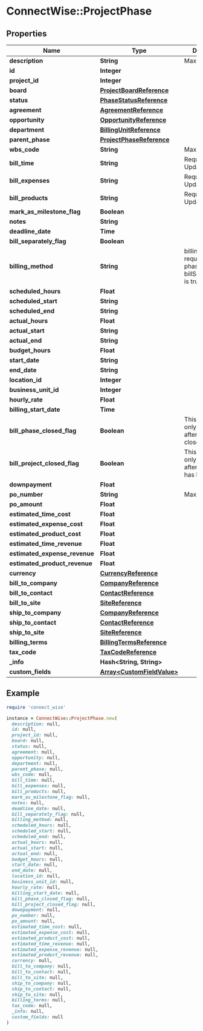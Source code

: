 # ConnectWise::ProjectPhase

## Properties

| Name | Type | Description | Notes |
| ---- | ---- | ----------- | ----- |
| **description** | **String** |  Max length: 100; |  |
| **id** | **Integer** |  | [optional] |
| **project_id** | **Integer** |  | [optional] |
| **board** | [**ProjectBoardReference**](ProjectBoardReference.md) |  | [optional] |
| **status** | [**PhaseStatusReference**](PhaseStatusReference.md) |  | [optional] |
| **agreement** | [**AgreementReference**](AgreementReference.md) |  | [optional] |
| **opportunity** | [**OpportunityReference**](OpportunityReference.md) |  | [optional] |
| **department** | [**BillingUnitReference**](BillingUnitReference.md) |  | [optional] |
| **parent_phase** | [**ProjectPhaseReference**](ProjectPhaseReference.md) |  | [optional] |
| **wbs_code** | **String** |  Max length: 50; | [optional] |
| **bill_time** | **String** |  Required On Updates; | [optional] |
| **bill_expenses** | **String** |  Required On Updates; | [optional] |
| **bill_products** | **String** |  Required On Updates; | [optional] |
| **mark_as_milestone_flag** | **Boolean** |  | [optional] |
| **notes** | **String** |  | [optional] |
| **deadline_date** | **Time** |  | [optional] |
| **bill_separately_flag** | **Boolean** |  | [optional] |
| **billing_method** | **String** | billingMethod is required if the phase billSeparatelyFlag is true. | [optional] |
| **scheduled_hours** | **Float** |  | [optional] |
| **scheduled_start** | **String** |  | [optional] |
| **scheduled_end** | **String** |  | [optional] |
| **actual_hours** | **Float** |  | [optional] |
| **actual_start** | **String** |  | [optional] |
| **actual_end** | **String** |  | [optional] |
| **budget_hours** | **Float** |  | [optional] |
| **start_date** | **String** |  | [optional] |
| **end_date** | **String** |  | [optional] |
| **location_id** | **Integer** |  | [optional] |
| **business_unit_id** | **Integer** |  | [optional] |
| **hourly_rate** | **Float** |  | [optional] |
| **billing_start_date** | **Time** |  | [optional] |
| **bill_phase_closed_flag** | **Boolean** | This phase can only be billed after it has been closed. | [optional] |
| **bill_project_closed_flag** | **Boolean** | This phase can only be billed after the project has been closed. | [optional] |
| **downpayment** | **Float** |  | [optional] |
| **po_number** | **String** |  Max length: 25; | [optional] |
| **po_amount** | **Float** |  | [optional] |
| **estimated_time_cost** | **Float** |  | [optional] |
| **estimated_expense_cost** | **Float** |  | [optional] |
| **estimated_product_cost** | **Float** |  | [optional] |
| **estimated_time_revenue** | **Float** |  | [optional] |
| **estimated_expense_revenue** | **Float** |  | [optional] |
| **estimated_product_revenue** | **Float** |  | [optional] |
| **currency** | [**CurrencyReference**](CurrencyReference.md) |  | [optional] |
| **bill_to_company** | [**CompanyReference**](CompanyReference.md) |  | [optional] |
| **bill_to_contact** | [**ContactReference**](ContactReference.md) |  | [optional] |
| **bill_to_site** | [**SiteReference**](SiteReference.md) |  | [optional] |
| **ship_to_company** | [**CompanyReference**](CompanyReference.md) |  | [optional] |
| **ship_to_contact** | [**ContactReference**](ContactReference.md) |  | [optional] |
| **ship_to_site** | [**SiteReference**](SiteReference.md) |  | [optional] |
| **billing_terms** | [**BillingTermsReference**](BillingTermsReference.md) |  | [optional] |
| **tax_code** | [**TaxCodeReference**](TaxCodeReference.md) |  | [optional] |
| **_info** | **Hash&lt;String, String&gt;** |  | [optional] |
| **custom_fields** | [**Array&lt;CustomFieldValue&gt;**](CustomFieldValue.md) |  | [optional] |

## Example

```ruby
require 'connect_wise'

instance = ConnectWise::ProjectPhase.new(
  description: null,
  id: null,
  project_id: null,
  board: null,
  status: null,
  agreement: null,
  opportunity: null,
  department: null,
  parent_phase: null,
  wbs_code: null,
  bill_time: null,
  bill_expenses: null,
  bill_products: null,
  mark_as_milestone_flag: null,
  notes: null,
  deadline_date: null,
  bill_separately_flag: null,
  billing_method: null,
  scheduled_hours: null,
  scheduled_start: null,
  scheduled_end: null,
  actual_hours: null,
  actual_start: null,
  actual_end: null,
  budget_hours: null,
  start_date: null,
  end_date: null,
  location_id: null,
  business_unit_id: null,
  hourly_rate: null,
  billing_start_date: null,
  bill_phase_closed_flag: null,
  bill_project_closed_flag: null,
  downpayment: null,
  po_number: null,
  po_amount: null,
  estimated_time_cost: null,
  estimated_expense_cost: null,
  estimated_product_cost: null,
  estimated_time_revenue: null,
  estimated_expense_revenue: null,
  estimated_product_revenue: null,
  currency: null,
  bill_to_company: null,
  bill_to_contact: null,
  bill_to_site: null,
  ship_to_company: null,
  ship_to_contact: null,
  ship_to_site: null,
  billing_terms: null,
  tax_code: null,
  _info: null,
  custom_fields: null
)
```

